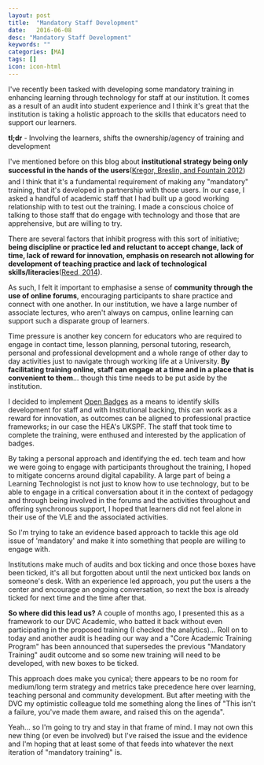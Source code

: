 ```yaml
---
layout: post
title:  "Mandatory Staff Development"
date:   2016-06-08
desc: "Mandatory Staff Development"
keywords: ""
categories: [MA]
tags: []
icon: icon-html
---
```

I've recently been tasked with developing some mandatory training in enhancing learning through technology for staff at our institution. It comes as a result of an audit into student experience and I think it's great that the institution is taking a holistic approach to the skills that educators need to support our learners.

**tl;dr** \- Involving the learners, shifts the ownership/agency of training and development

I've mentioned before on this blog about **institutional strategy being only successful in the hands of the users**([Kregor, Breslin, and Fountain 2012](http://ajet.org.au/index.php/AJET/article/viewFile/777/70)) and I think that it's a fundamental requirement of making any "mandatory" training, that it's developed in partnership with those users. In our case, I asked a handful of academic staff that I had built up a good working relationship with to test out the training. I made a conscious choice of talking to those staff that do engage with technology and those that are apprehensive, but are willing to try.

There are several factors that inhibit progress with this sort of initiative; **being discipline or practice led and reluctant to accept change, lack of time, lack of reward for innovation, emphasis on research not allowing for development of teaching practice and lack of technological skills/literacies**([Reed, 2014](http://www.researchinlearningtechnology.net/index.php/rlt/article/view/22770)).

As such, I felt it important to emphasise a sense of **community through the use of online forums**, encouraging participants to share practice and connect with one another. In our institution, we have a large number of associate lectures, who aren't always on campus, online learning can support such a disparate group of learners.

Time pressure is another key concern for educators who are required to engage in contact time, lesson planning, personal tutoring, research, personal and professional development and a whole range of other day to day activities just to navigate through working life at a University. **By facilitating training online, staff can engage at a time and in a place that is convenient to them**... though this time needs to be put aside by the institution.

I decided to implement [Open Badges](openbadges.org) as a means to identify skills development for staff and with Institutional backing, this can work as a reward for innovation, as outcomes can be aligned to professional practice frameworks; in our case the HEA's UKSPF. The staff that took time to complete the training, were enthused and interested by the application of badges.

By taking a personal approach and identifying the ed. tech team and how we were going to engage with participants throughout the training, I hoped to mitigate concerns around digital capability. A large part of being a Learning Technologist is not just to know how to use technology, but to be able to engage in a critical conversation about it in the context of pedagogy and through being involved in the forums and the activities throughout and offering synchronous support, I hoped that learners did not feel alone in their use of the VLE and the associated activities.

So I'm trying to take an evidence based approach to tackle this age old issue of 'mandatory' and make it into something that people are willing to engage with.

Institutions make much of audits and box ticking and once those boxes have been ticked, it's all but forgotten about until the next unticked box lands on someone's desk. With an experience led approach, you put the users a the center and encourage an ongoing conversation, so next the box is already ticked for next time and the time after that.

**So where did this lead us?** A couple of months ago, I presented this as a framework to our DVC Academic, who batted it back without even participating in the proposed training (I checked the analytics)... Roll on to today and another audit is heading our way and a "Core Academic Training Program" has been announced that supersedes the previous "Mandatory Training" audit outcome and so some new training will need to be developed, with new boxes to be ticked.

This approach does make you cynical; there appears to be no room for medium/long term strategy and metrics take precedence here over learning, teaching personal and community development. But after meeting with the DVC my optimistic colleague told me something along the lines of "This isn't a failure, you've made them aware, and raised this on the agenda".

Yeah... so I'm going to try and stay in that frame of mind. I may not own this new thing (or even be involved) but I've raised the issue and the evidence and I'm hoping that at least some of that feeds into whatever the next iteration of "mandatory training" is.
